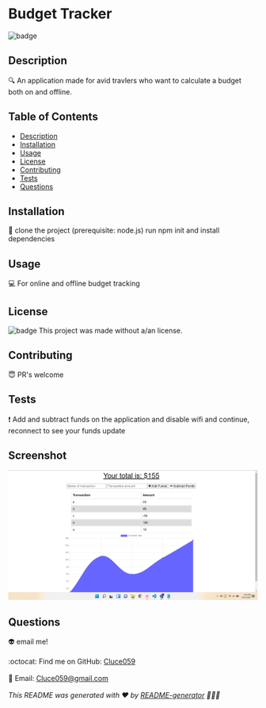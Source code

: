 # Budget Tracker 
  ![badge](https://img.shields.io/badge/license--blueviolet)
  <br />
  ## Description
  🔍 An application made for avid travlers who want to calculate a budget both on and offline.
  ## Table of Contents
  - [Description](#description)
  - [Installation](#installation)
  - [Usage](#usage)
  - [License](#license)
  - [Contributing](#contributing)
  - [Tests](#tests)
  - [Questions](#questions)
  ## Installation
  💾 clone the project (prerequisite: node.js)  run npm init and install dependencies
  ## Usage
  💻 For online and offline budget tracking
  ## License
  
  ![badge](https://img.shields.io/badge/license--blueviolet)
  This project was made without a/an  license.
  
  ## Contributing
  😇 PR's welcome
  ## Tests
  ❗  Add and subtract funds on the application and disable wifi and continue, reconnect to see your funds update
  ## Screenshot
![Screenshot](./img/ss.png)

  ## Questions
  👽 email me!<br />
  <br />
  :octocat: Find me on GitHub: [Cluce059](https://github.com/Cluce059)<br />
  <br />
  💬 Email: Cluce059@gmail.com<br /><br />
  _This README was generated with ❤️ by [README-generator](https://github.com/Cluce059/readme-generator) 	👀👀👀_